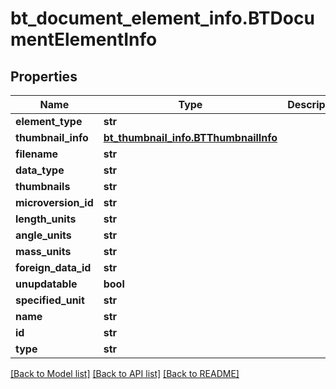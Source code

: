 # bt_document_element_info.BTDocumentElementInfo

## Properties
Name | Type | Description | Notes
------------ | ------------- | ------------- | -------------
**element_type** | **str** |  | [optional] 
**thumbnail_info** | [**bt_thumbnail_info.BTThumbnailInfo**](BTThumbnailInfo.md) |  | [optional] 
**filename** | **str** |  | [optional] 
**data_type** | **str** |  | [optional] 
**thumbnails** | **str** |  | [optional] 
**microversion_id** | **str** |  | [optional] 
**length_units** | **str** |  | [optional] 
**angle_units** | **str** |  | [optional] 
**mass_units** | **str** |  | [optional] 
**foreign_data_id** | **str** |  | [optional] 
**unupdatable** | **bool** |  | [optional] 
**specified_unit** | **str** |  | [optional] 
**name** | **str** |  | [optional] 
**id** | **str** |  | [optional] 
**type** | **str** |  | [optional] 

[[Back to Model list]](../README.md#documentation-for-models) [[Back to API list]](../README.md#documentation-for-api-endpoints) [[Back to README]](../README.md)


